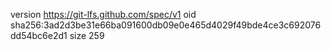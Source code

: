 version https://git-lfs.github.com/spec/v1
oid sha256:3ad2d3be31e66ba091600db09e0e465d4029f49bde4ce3c692076dd54bc6e2d1
size 259
